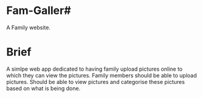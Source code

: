 # Fam-Galler#
A Family website.

# Brief
A simlpe web app dedicated to having family upload pictures online to which they can view the pictures.
Family members should be able to upload pictures. Should be able to view pictures and categorise these pictures based on what is being done.
